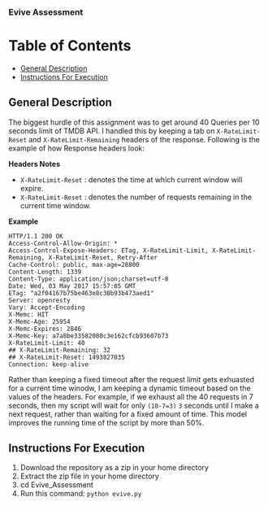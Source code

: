 ### Evive Assessment

Table of Contents
=================

* [General Description](#general-description)
* [Instructions For Execution](#instructions-for-execution)



## General Description

The biggest hurdle of this assignment was to get around 40 Queries per 10 seconds limit of TMDB API. I handled this by keeping a tab on `X-RateLimit-Reset` and `X-RateLimit-Remaining` headers of the response. Following is the example of how Response headers look:

**Headers Notes**

* `X-RateLimit-Reset` : denotes the time at which current window will expire.
* `X-RateLimit-Reset` : denotes the number of requests remaining in the current time window.

**Example**

```
HTTP/1.1 200 OK
Access-Control-Allow-Origin: *
Access-Control-Expose-Headers: ETag, X-RateLimit-Limit, X-RateLimit-Remaining, X-RateLimit-Reset, Retry-After
Cache-Control: public, max-age=28800
Content-Length: 1339
Content-Type: application/json;charset=utf-8
Date: Wed, 03 May 2017 15:57:05 GMT
ETag: "a2f04167b75be463e8c30b93b473aed1"
Server: openresty
Vary: Accept-Encoding
X-Memc: HIT
X-Memc-Age: 25954
X-Memc-Expires: 2846
X-Memc-Key: a7a8be33582080c3e162cfcb93607b73
X-RateLimit-Limit: 40
## X-RateLimit-Remaining: 32
## X-RateLimit-Reset: 1493827035
Connection: keep-alive
```
Rather than keeping a fixed timeout after the request limit gets exhuasted for a current time winodw, I am keeping a dynamic timeout based on the values of the headers. For example, if we exhaust all the 40 requests in 7 seconds, then my script will wait for only `(10-7=3)` `3` seconds until I make a next request, rather than waiting for a fixed amount of time. This model improves the running time of the script by more than 50%. 

## Instructions For Execution

1. Download the repository as a zip in your home directory
2. Extract the zip file in your home directory
3. cd Evive_Assessment
4. Run this command: `python evive.py`